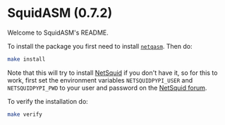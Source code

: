 # SquidASM (0.7.2)

Welcome to SquidASM's README.

To install the package you first need to install [`netqasm`](https://gitlab.tudelft.nl/qinc-wehner/netqasm/netqasm).
Then do:
```sh
make install
```
Note that this will try to install [NetSquid](https://netsquid.org/) if you don't have it, so for this to work, first set the environment variables `NETSQUIDPYPI_USER` and `NETSQUIDPYPI_PWD` to your user and password on the [NetSquid forum](https://forum.netsquid.org/).


To verify the installation do:
```sh
make verify
```
